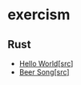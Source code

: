 # exercism

## Rust

* [Hello World](https://exercism.io/my/solutions/006f26c1504744ad842028ec8388a817)[[src](./rust/hello-world)]
* [Beer Song](https://exercism.io/my/solutions/728d36aad1a246c68a2ab9eb0aede1fd)[[src]](./rust/beer-song)